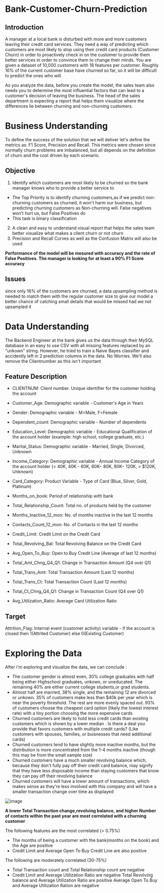 # Bank-Customer-Churn-Prediction

## Introduction
A manager at a local bank is disturbed with more and more customers leaving their credit card services. They need a way of predicting which customers are most likely to stop using their credit card products (Customer Churn) in order to proactively check in on the customer to provide them better services in order to convince them to change their minds. You are given a dataset of 10,000 customers with 18 features per customer. Roughly 16% of the current customer base have churned so far, so it will be difficult to predict the ones who will.

As you analyze the data, before you create the model, the sales team also needs you to determine the most influential factors that can lead to a customer's decision of leaving the business. The head of the sales department is expecting a report that helps them visualize where the differences lie between churning and non-churning customers.

# Business Understanding
To define the success of the solution that we will deliver let's define the metrics as: F1 Score, Precision and Recall. This metrics were chosen since normally churn problems are imbalanced, but all depends on the definition of churn and the cost driven by each scenario.

## Objective
1. Identify which customers are most likely to be churned so the bank manager knows who to provide a better service to
  - The Top Priority is to identify churning customers,as if we predict non-churning customers as churned, it won't harm our business, but predicting churning customers as Non-churning will. False negatives won't hurt us, but False Positives do
  - This task is binary classification
2. A clean and easy to understand visual report that helps the sales team better visualize what makes a client churn or not churn
3. Precision and Recall Curves as well as the Confusion Matrix will also be used

**Performance of the model will be mesured with accuracy and the rate of False Positives. The manager is looking for at least a 90% F1 Score accuracy**

## Issues
since only 16% of the customers are churned, a data upsampling method is needed to match them with the regular customer size to give our model a better chance of catching small details that would be missed had we not upsampled it

# Data Understanding
The Backend Engineer at the bank gives us the data through their MySQL database in an easy to use CSV with all missing features replaced by an "unkown" string. However, he tried to train a Naive Bayes classifier and accidently left in 2 prediction columns in the data. No Worries. We'll also remove the Clientnumber as this isn't important

## Feature Description
- CLIENTNUM: Client number. Unique identifier for the customer holding the account

- Customer_Age: Demographic variable - Customer's Age in Years

- Gender: Demographic variable - M=Male, F=Female

- Dependent_count: Demographic variable - Number of dependents

- Education_Level: Demographic variable - Educational Qualification of the account holder (example: high school, college graduate, etc.)

- Marital_Status: Demographic variable - Married, Single, Divorced, Unknown

- Income_Category: Demographic variable - Annual Income Category of the account holder (<  40K, 40K - 60K,  60K− 80K,  80K− 120K, > $120K, Unknown)

- Card_Category: Product Variable - Type of Card (Blue, Silver, Gold, Platinum)

- Months_on_book: Period of relationship with bank

- Total_Relationship_Count: Total no. of products held by the customer

- Months_Inactive_12_mon: No. of months inactive in the last 12 months

- Contacts_Count_12_mon: No. of Contacts in the last 12 months

- Credit_Limit: Credit Limit on the Credit Card

- Total_Revolving_Bal: Total Revolving Balance on the Credit Card

- Avg_Open_To_Buy: Open to Buy Credit Line (Average of last 12 months)

- Total_Amt_Chng_Q4_Q1: Change in Transaction Amount (Q4 over Q1)

- Total_Trans_Amt: Total Transaction Amount (Last 12 months)

- Total_Trans_Ct: Total Transaction Count (Last 12 months)

- Total_Ct_Chng_Q4_Q1: Change in Transaction Count (Q4 over Q1)

- Avg_Utilization_Ratio: Average Card Utilization Ratio

## Target
Attrition_Flag: Internal event (customer activity) variable - if the account is closed then 1(Attrited Customer) else 0(Existing Customer)

# Exploring the Data
After i'm exploring and visualize the data, we can conclude : 

- The customer gender is almost even, 30% college graduates with half being either Highschool graduates, unkown, or uneducated. The remaining 40% are either current college students,or grad students.
- Almost half are married, 38% single, and the remaining 12 are divorced or unkown. 35% of customers make less than $40k per year which is near the poverty threshold. The rest are more evenly spaced out. 93% of customers choose the cheapest card option (likely the lowest interest rate) with a tiny portion choosing the more expensive cards
- Churned customers are likely to hold less credit cards than existing customers which is shown by a lower median . Is there a deal you provide that favors customers with multiple credit cards? (Like customers with spouses, families, or buisnesses that need additional cards)
- Churned customers tend to have slightly more inactive months, but the distribution is more concentrated from the 1-4 months inactive (though this may be from the small sample size)
- Churned customers have a much smaller revolving balance which, because they don't fully pay off their credit card balance, may signify that they have less disposable income than staying customers that know they can pay off their revolving balance
- Churned customers will have a lower amount of transactions, which makes sense as they're less involved with this company and will have a smaller transaction change over time as displayed

![image](https://user-images.githubusercontent.com/64974149/135511682-9abab7e1-c73a-4e5f-81a1-67b9d238582b.png)

**A lower Total Transaction change,revolving balance, and higher Number of contacts within the past year are most correlated with a churning customer**

The following features are the most correlated (> 0.75%)
  - The months of being a customer with the bank(months on the book) and the Age are positive
  - Credit Limit and Average Open To Buy Credit Line are also positive

The following are moderately correlated (30-75%)
  - Total Transaction count and Total Relationship count are negative
  - Credit Limit and Average Utilization Ratio are negative Total Revolving balance and Average Utilization Ratio are positive Average Open To Buy and Average Utilization Ration are negative



